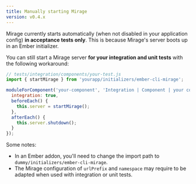 ```yaml
---
title: Manually starting Mirage
version: v0.4.x
---
```


Mirage currently starts automatically (when not disabled in your application config) **in acceptance tests only**. This is because Mirage's server boots up in an Ember initializer.

You can still start a Mirage server **for your integration and unit tests** with the following workaround:

```js
// tests/integration/components/your-test.js
import { startMirage } from 'yourapp/initializers/ember-cli-mirage';

moduleForComponent('your-component', 'Integration | Component | your component', {
  integration: true,
  beforeEach() {
    this.server = startMirage();
  },
  afterEach() {
    this.server.shutdown();
  }
});
```

Some notes:

* In an Ember addon, you'll need to change the import path to `dummy/initializers/ember-cli-mirage`.
* The Mirage configuration of `urlPrefix` and `namespace` may require to be adapted when used with integration or unit tests.
